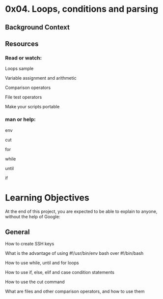 # 0x04. Loops, conditions and parsing

## Background Context


## Resources

### Read or watch:

Loops sample

Variable assignment and arithmetic

Comparison operators

File test operators

Make your scripts portable

### man or help:

env

cut

for

while

until

if

# Learning Objectives

At the end of this project, you are expected to be able to explain to anyone, without the help of Google:

## General

How to create SSH keys

What is the advantage of using #!/usr/bin/env bash over #!/bin/bash

How to use while, until and for loops

How to use if, else, elif and case condition statements

How to use the cut command

What are files and other comparison operators, and how to use them
